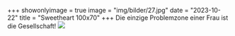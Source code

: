 +++
showonlyimage = true
image = "img/bilder/27.jpg"
date = "2023-10-22"
title = "Sweetheart 100x70"
+++
Die einzige Problemzone einer Frau ist die Gesellschaft!
![](img/bilder/27.jpg)
